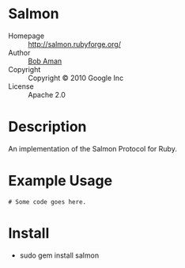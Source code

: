 # Salmon

<dl>
  <dt>Homepage</dt><dd><a href="http://salmon.rubyforge.org/">http://salmon.rubyforge.org/</a></dd>
  <dt>Author</dt><dd><a href="mailto:bobaman@google.com">Bob Aman</a></dd>
  <dt>Copyright</dt><dd>Copyright © 2010 Google Inc</dd>
  <dt>License</dt><dd>Apache 2.0</dd>
</dl>

# Description

An implementation of the Salmon Protocol for Ruby.

# Example Usage

    # Some code goes here.

# Install

* sudo gem install salmon
